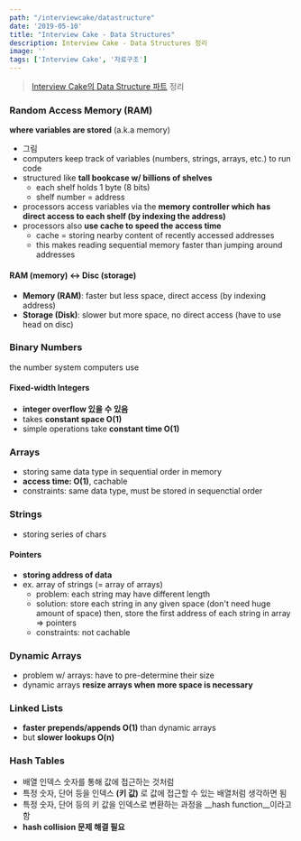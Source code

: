 ```yaml
---
path: "/interviewcake/datastructure"
date: '2019-05-10'
title: "Interview Cake - Data Structures"
description: Interview Cake - Data Structures 정리
image: ''
tags: ['Interview Cake', '자료구조']
---
```

> [Interview Cake의 Data Structure 파트](https://www.interviewcake.com/article/cpp/data-structures-coding-interview?course=fc1&section=algorithmic-thinking) 정리

### Random Access Memory (RAM)
__where variables are stored__ (a.k.a memory)
- 그림
- computers keep track of variables (numbers, strings, arrays, etc.) to run code
- structured like __tall bookcase w/ billions of shelves__
    - each shelf holds 1 byte (8 bits)
    - shelf number = address
- processors access variables via the __memory controller which has direct access to each shelf (by indexing the address)__
- processors also __use cache to speed the access time__
    - cache = storing nearby content of recently accessed addresses
    - this makes reading sequential memory faster than jumping around addresses

#### RAM (memory) <-> Disc (storage)
- __Memory (RAM)__: faster but less space, direct access (by indexing address)
- __Storage (Disk)__: slower but more space, no direct access (have to use head on disc)

### Binary Numbers
the number system computers use

#### Fixed-width Integers
- __integer overflow 있을 수 있음__
- takes __constant space O(1)__
- simple operations take __constant time O(1)__

### Arrays
- storing same data type in sequential order in memory
- __access time: O(1)__, cachable
- constraints: same data type, must be stored in sequenctial order

### Strings
- storing series of chars

#### Pointers
- __storing address of data__
- ex. array of strings (= array of arrays)
    - problem: each string may have different length
    - solution: store each string in any given space (don't need huge amount of space) then, store the first address of each string in array => pointers
    - constraints: not cachable

### Dynamic Arrays
- problem w/ arrays: have to pre-determine their size
- dynamic arrays __resize arrays when more space is necessary__

### Linked Lists
- __faster prepends/appends O(1)__ than dynamic arrays
- but __slower lookups O(n)__

### Hash Tables
- 배열 인덱스 숫자를 통해 값에 접근하는 것처럼
- 특정 숫자, 단어 등을 인덱스 __(키 값)__ 로 값에 접근할 수 있는 배열처럼 생각하면 됨
- 특정 숫자, 단어 등의 키 값을 인덱스로 변환하는 과정을 __hash function__이라고 함
- __hash collision 문제 해결 필요__